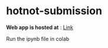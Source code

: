 # hotnot-submission

**Web app is hosted at** : [Link](https://hotnot-django-app.herokuapp.com/)

Run the ipynb file in colab
